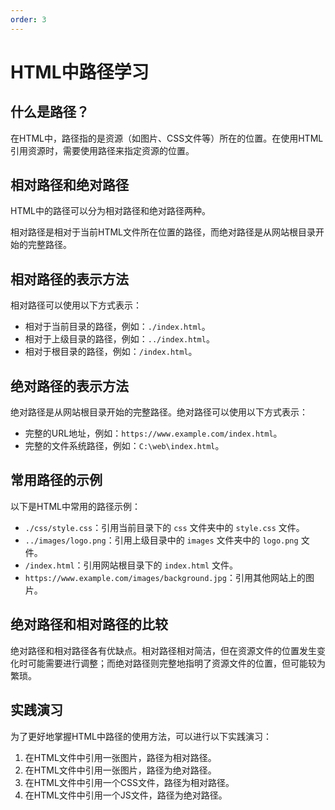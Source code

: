 ```yaml
---
order: 3
---
```


# HTML中路径学习

## 什么是路径？

在HTML中，路径指的是资源（如图片、CSS文件等）所在的位置。在使用HTML引用资源时，需要使用路径来指定资源的位置。

## 相对路径和绝对路径

HTML中的路径可以分为相对路径和绝对路径两种。

相对路径是相对于当前HTML文件所在位置的路径，而绝对路径是从网站根目录开始的完整路径。

## 相对路径的表示方法

相对路径可以使用以下方式表示：

- 相对于当前目录的路径，例如：`./index.html`。
- 相对于上级目录的路径，例如：`../index.html`。
- 相对于根目录的路径，例如：`/index.html`。

## 绝对路径的表示方法

绝对路径是从网站根目录开始的完整路径。绝对路径可以使用以下方式表示：

- 完整的URL地址，例如：`https://www.example.com/index.html`。
- 完整的文件系统路径，例如：`C:\web\index.html`。

## 常用路径的示例

以下是HTML中常用的路径示例：

- `./css/style.css`：引用当前目录下的 `css` 文件夹中的 `style.css` 文件。
- `../images/logo.png`：引用上级目录中的 `images` 文件夹中的 `logo.png` 文件。
- `/index.html`：引用网站根目录下的 `index.html` 文件。
- `https://www.example.com/images/background.jpg`：引用其他网站上的图片。

## 绝对路径和相对路径的比较

绝对路径和相对路径各有优缺点。相对路径相对简洁，但在资源文件的位置发生变化时可能需要进行调整；而绝对路径则完整地指明了资源文件的位置，但可能较为繁琐。

## 实践演习

为了更好地掌握HTML中路径的使用方法，可以进行以下实践演习：

1. 在HTML文件中引用一张图片，路径为相对路径。
2. 在HTML文件中引用一张图片，路径为绝对路径。
3. 在HTML文件中引用一个CSS文件，路径为相对路径。
4. 在HTML文件中引用一个JS文件，路径为绝对路径。

